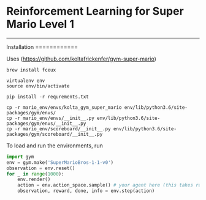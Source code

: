 # Reinforcement Learning for Super Mario Level 1

---
<div id="installation"></div>Installation
============

Uses (https://github.com/koltafrickenfer/gym-super-mario)

```shell
brew install fceux

virtualenv env
source env/bin/activate

pip install -r requrements.txt

cp -r mario_env/envs/kolta_gym_super_mario env/lib/python3.6/site-packages/gym/envs/
cp -r mario_env/envs/__init__.py env/lib/python3.6/site-packages/gym/envs/__init__.py
cp -r mario_env/scoreboard/__init__.py env/lib/python3.6/site-packages/gym/scoreboard/__init__.py
```

 To load and run the environments, run

```python
import gym
env = gym.make('SuperMarioBros-1-1-v0')
observation = env.reset()
for _ in range(1000):
    env.render()
    action = env.action_space.sample() # your agent here (this takes random actions)
    observation, reward, done, info = env.step(action)
```
